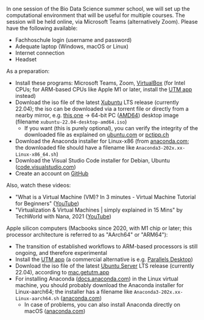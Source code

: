 In one session of the Bio Data Science summer school, we will set up the computational environment that will be useful for multiple courses. The session will be held online, via Microsoft Teams (alternatively Zoom). Please have the following available:

- Fachhoschule login (username and password)
- Adequate laptop (Windows, macOS or Linux)
- Internet connection
- Headset

As a preparation:

- Install these programs: Microsoft Teams, Zoom, [VirtualBox](https://www.virtualbox.org/) (for Intel CPUs; for ARM-based CPUs like Apple M1 or later, install the [UTM app](https://mac.getutm.app/) instead)
- Download the iso file of the latest [Xubuntu](https://xubuntu.org/) LTS release (currently 22.04); the iso can be downloaded via a torrent file or directly from a nearby mirror, e.g. [this one](http://ftp.uni-kl.de/pub/linux/ubuntu-dvd/xubuntu/releases/22.04/release/) → 64-bit PC ([AMD64](https://en.wikipedia.org/wiki/X86-64)) desktop image (filename `xubuntu-22.04-desktop-amd64.iso`)
    - If you want (this is purely optional), you can verify the integrity of the downloaded file as explained on [ubuntu.com](https://ubuntu.com/tutorials/how-to-verify-ubuntu) or [pctipp.ch](https://www.pctipp.ch/praxis/windows-10/windows-10-sha256-hash-bordmitteln-pruefen-2507915.html)
- Download the Anaconda installer for Linux-x86 (from [anaconda.com](https://www.anaconda.com/products/individual); the downloaded file should have a filename like `Anaconda3-202x.xx-Linux-x86_64.sh`)
- Download the Visual Studio Code installer for Debian, Ubuntu ([code.visualstudio.com](https://code.visualstudio.com/Download))
- Create an account on [GitHub](https://github.com/)

Also, watch these videos:

- "What is a Virtual Machine (VM)? In 3 minutes - Virtual Machine Tutorial for Beginners" ([YouTube](https://www.youtube.com/watch?v=yIVXjl4SwVo))
- "Virtualization & Virtual Machines \| simply explained in 15 Mins" by TechWorld with Nana, 2021 ([YouTube](https://www.youtube.com/watch?v=mQP0wqNT_DI))

Apple silicon computers (Macbooks since 2020, with M1 chip or later; this processor architecture is referred to as "AArch64" or "ARM64"):

- The transition of established workflows to ARM-based processors is still ongoing, and therefore experimental
- Install the [UTM app](https://mac.getutm.app/) (a commercial alternative is e.g. [Parallels Desktop](https://www.parallels.com/eu/))
- Download the iso file of the latest [Ubuntu Server](https://ubuntu.com/download/server/arm) LTS release (currently 22.04), according to [mac.getutm.app](https://mac.getutm.app/gallery/ubuntu-20-04)
- For installing Anaconda ([docs.anaconda.com](https://docs.anaconda.com/anaconda/install/)) in the Linux virtual machine, you should probably download the Anaconda installer for Linux-aarch64; the installer has a filename like `Anaconda3-202x.xx-Linux-aarch64.sh` ([anaconda.com](https://www.anaconda.com/products/distribution#Downloads))
    - In case of problems, you can also install Anaconda directly on macOS ([anaconda.com](https://www.anaconda.com/blog/new-release-anaconda-distribution-now-supporting-m1))

